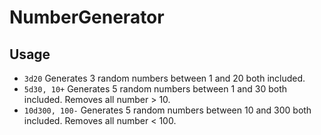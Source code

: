 # NumberGenerator

## Usage
* ```3d20``` Generates 3 random numbers between 1 and 20 both included.
* ```5d30, 10+``` Generates 5 random numbers between 1 and 30 both included. Removes all number > 10.
* ```10d300, 100-``` Generates 5 random numbers between 10 and 300 both included. Removes all number < 100.
